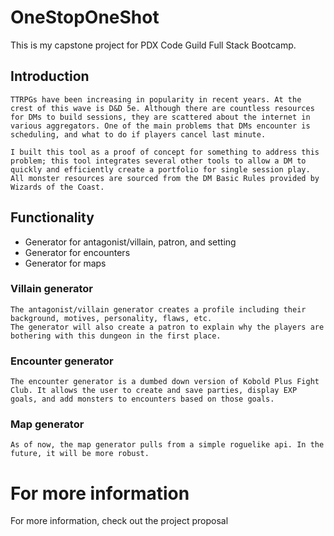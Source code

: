 # OneStopOneShot
This is my capstone project for PDX Code Guild Full Stack Bootcamp.

## Introduction
    TTRPGs have been increasing in popularity in recent years. At the crest of this wave is D&D 5e. Although there are countless resources for DMs to build sessions, they are scattered about the internet in various aggregators. One of the main problems that DMs encounter is scheduling, and what to do if players cancel last minute. 

    I built this tool as a proof of concept for something to address this problem; this tool integrates several other tools to allow a DM to quickly and efficiently create a portfolio for single session play. All monster resources are sourced from the DM Basic Rules provided by Wizards of the Coast.

## Functionality
- Generator for antagonist/villain, patron, and setting
- Generator for encounters
- Generator for maps

### Villain generator
    The antagonist/villain generator creates a profile including their background, motives, personality, flaws, etc.
    The generator will also create a patron to explain why the players are bothering with this dungeon in the first place.

### Encounter generator
    The encounter generator is a dumbed down version of Kobold Plus Fight Club. It allows the user to create and save parties, display EXP goals, and add monsters to encounters based on those goals.

### Map generator
    As of now, the map generator pulls from a simple roguelike api. In the future, it will be more robust.

# For more information
For more information, check out the project proposal